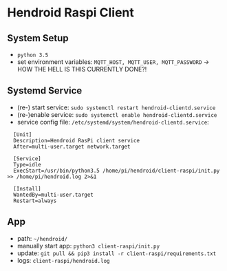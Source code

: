 # Hendroid Raspi Client
## System Setup
- `python 3.5`
- set environment variables: `MQTT_HOST, MQTT_USER, MQTT_PASSWORD` -> HOW THE HELL IS THIS CURRENTLY DONE?!

## Systemd Service
- (re-) start service: `sudo systemctl restart hendroid-clientd.service`
- (re-)enable service: `sudo systemctl enable hendroid-clientd.service`
- service config file: `/etc/systemd/system/hendroid-clientd.service`:
```
  [Unit]
  Description=Hendroid RasPi client service
  After=multi-user.target network.target

  [Service]
  Type=idle
  ExecStart=/usr/bin/python3.5 /home/pi/hendroid/client-raspi/init.py >> /home/pi/hendroid.log 2>&1

  [Install]
  WantedBy=multi-user.target
  Restart=always
```

## App
- path: `~/hendroid/`
- manually start app: `python3 client-raspi/init.py`
- update: `git pull && pip3 install -r client-raspi/requirements.txt`
- logs: `client-raspi/hendroid.log`
